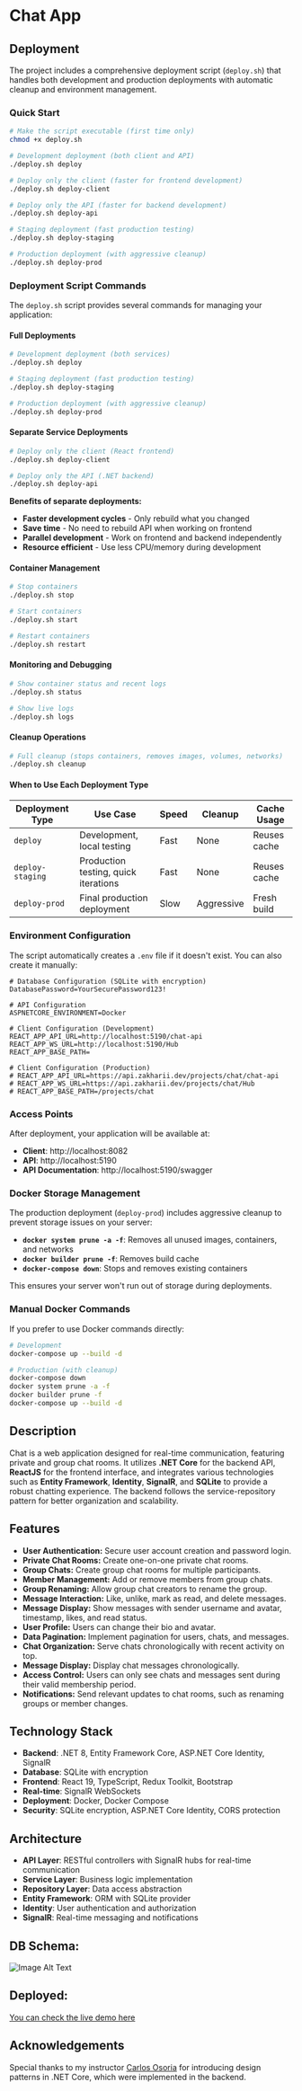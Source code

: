 # Chat App

## Deployment

The project includes a comprehensive deployment script (`deploy.sh`) that handles both development and production deployments with automatic cleanup and environment management.

### Quick Start

```bash
# Make the script executable (first time only)
chmod +x deploy.sh

# Development deployment (both client and API)
./deploy.sh deploy

# Deploy only the client (faster for frontend development)
./deploy.sh deploy-client

# Deploy only the API (faster for backend development)
./deploy.sh deploy-api

# Staging deployment (fast production testing)
./deploy.sh deploy-staging

# Production deployment (with aggressive cleanup)
./deploy.sh deploy-prod
```

### Deployment Script Commands

The `deploy.sh` script provides several commands for managing your application:

#### Full Deployments
```bash
# Development deployment (both services)
./deploy.sh deploy

# Staging deployment (fast production testing)
./deploy.sh deploy-staging

# Production deployment (with aggressive cleanup)
./deploy.sh deploy-prod
```

#### Separate Service Deployments
```bash
# Deploy only the client (React frontend)
./deploy.sh deploy-client

# Deploy only the API (.NET backend)
./deploy.sh deploy-api
```

**Benefits of separate deployments:**
- **Faster development cycles** - Only rebuild what you changed
- **Save time** - No need to rebuild API when working on frontend
- **Parallel development** - Work on frontend and backend independently
- **Resource efficient** - Use less CPU/memory during development

#### Container Management
```bash
# Stop containers
./deploy.sh stop

# Start containers
./deploy.sh start

# Restart containers
./deploy.sh restart
```

#### Monitoring and Debugging
```bash
# Show container status and recent logs
./deploy.sh status

# Show live logs
./deploy.sh logs
```

#### Cleanup Operations
```bash
# Full cleanup (stops containers, removes images, volumes, networks)
./deploy.sh cleanup
```

#### When to Use Each Deployment Type

| Deployment Type | Use Case | Speed | Cleanup | Cache Usage |
|----------------|----------|-------|---------|-------------|
| `deploy` | Development, local testing | Fast | None | Reuses cache |
| `deploy-staging` | Production testing, quick iterations | Fast | None | Reuses cache |
| `deploy-prod` | Final production deployment | Slow | Aggressive | Fresh build |

### Environment Configuration

The script automatically creates a `.env` file if it doesn't exist. You can also create it manually:

```env
# Database Configuration (SQLite with encryption)
DatabasePassword=YourSecurePassword123!

# API Configuration
ASPNETCORE_ENVIRONMENT=Docker

# Client Configuration (Development)
REACT_APP_API_URL=http://localhost:5190/chat-api
REACT_APP_WS_URL=http://localhost:5190/Hub
REACT_APP_BASE_PATH=

# Client Configuration (Production)
# REACT_APP_API_URL=https://api.zakharii.dev/projects/chat/chat-api
# REACT_APP_WS_URL=https://api.zakharii.dev/projects/chat/Hub
# REACT_APP_BASE_PATH=/projects/chat
```

### Access Points

After deployment, your application will be available at:
- **Client**: http://localhost:8082
- **API**: http://localhost:5190
- **API Documentation**: http://localhost:5190/swagger

### Docker Storage Management

The production deployment (`deploy-prod`) includes aggressive cleanup to prevent storage issues on your server:

- **`docker system prune -a -f`**: Removes all unused images, containers, and networks
- **`docker builder prune -f`**: Removes build cache
- **`docker-compose down`**: Stops and removes existing containers

This ensures your server won't run out of storage during deployments.

### Manual Docker Commands

If you prefer to use Docker commands directly:

```bash
# Development
docker-compose up --build -d

# Production (with cleanup)
docker-compose down
docker system prune -a -f
docker builder prune -f
docker-compose up --build -d
```

## Description

Chat is a web application designed for real-time communication, featuring private and group chat rooms. It utilizes **.NET Core** for the backend API, **ReactJS** for the frontend interface, and integrates various technologies such as **Entity Framework**, **Identity**, **SignalR**, and **SQLite** to provide a robust chatting experience. The backend follows the service-repository pattern for better organization and scalability.

## Features

- **User Authentication:** Secure user account creation and password login.
- **Private Chat Rooms:** Create one-on-one private chat rooms.
- **Group Chats:** Create group chat rooms for multiple participants.
- **Member Management:** Add or remove members from group chats.
- **Group Renaming:** Allow group chat creators to rename the group.
- **Message Interaction:** Like, unlike, mark as read, and delete messages.
- **Message Display:** Show messages with sender username and avatar, timestamp, likes, and read status.
- **User Profile:** Users can change their bio and avatar.
- **Data Pagination:** Implement pagination for users, chats, and messages.
- **Chat Organization:** Serve chats chronologically with recent activity on top.
- **Message Display:** Display chat messages chronologically.
- **Access Control:** Users can only see chats and messages sent during their valid membership period.
- **Notifications:** Send relevant updates to chat rooms, such as renaming groups or member changes.

## Technology Stack

- **Backend**: .NET 8, Entity Framework Core, ASP.NET Core Identity, SignalR
- **Database**: SQLite with encryption
- **Frontend**: React 19, TypeScript, Redux Toolkit, Bootstrap
- **Real-time**: SignalR WebSockets
- **Deployment**: Docker, Docker Compose
- **Security**: SQLite encryption, ASP.NET Core Identity, CORS protection

## Architecture

- **API Layer**: RESTful controllers with SignalR hubs for real-time communication
- **Service Layer**: Business logic implementation
- **Repository Layer**: Data access abstraction
- **Entity Framework**: ORM with SQLite provider
- **Identity**: User authentication and authorization
- **SignalR**: Real-time messaging and notifications

## DB Schema:
![Image Alt Text](https://github.com/Zakharii-Husar/chat/blob/main/API/Avatars/CHAT_DB_SCHEMA.png)

## Deployed:
[You can check the live demo here](https://api.zakharii.dev/projects/chat)

## Acknowledgements
Special thanks to my instructor [Carlos Osoria](https://github.com/cosoria) for introducing design patterns in .NET Core, which were implemented in the backend.
